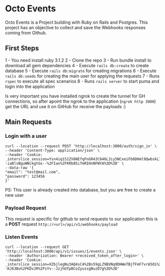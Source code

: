 
# Octo Events

Octo Events is a Project building with Ruby on Rails and Postgres. This project has an objective to collect and save the Webhooks responses coming from Github.

## First Steps
1 - You need install ruby 3.1.2
2 - Clone the repo
3 - Run bundle install to download all gem dependencies
4 - Execute `rails db:create` to create database
5 - Execute `rails db:migrate` for creating migrations
6 - Execute `rails db:seeds` for creating the main user for applying the requests
7 - Runs `rspec` to execute all spec scenarios
8 - Runs `rails server` to start puma and login into the application

Is very important you have installed ngrok to create the tunnel for GH connections, so after apoint the ngrok to the application (`ngrok http 3000`) get the URL and use it on GitHub for receive the payloads :) 

## Main Requests
### Login with a user
```
curl --location --request POST 'http://localhost:3000/auth/sign_in' \
--header 'Content-Type: application/json' \
--header 'Cookie: _interslice_session=Ysn4iq151ZV6NEfqFnGR43C846L3iy5NCxeiFb6DHml9QwbskL732WY0qWgR8MGQ9ux6uSTroz1YNEdxgWIqXEyG%2BNxOZMojQt4dlqlV3A0onqeewqzBxjFNGQJq29bTA0W8bOM%2BMNb4cZVBlRWrecW2kKjfYHrx7giGrh5jGwYDJUTYAzqbxsN8YzWuf4Tr8zI4b7jtFMqG7YJy0s8BESsnYSRPC%2Fk6A7TxmswjZUCKtiIGzQlhTffa3Wdc%2BpuLAxJdgSJ9DYFkfp7j6h4xeRFPGiXSLxNXiY1U--iaBlsBguWNckgtGx--%2FIax%2FKRb85ifmRIHnNFWYA%3D%3D' \
--data-raw '{
"email": "test@mail.com",
"password": 123456
}'
```
PS: This user is already created into database, but you are free to create a new user

### Payload Request
This request is specific for github to send requests to our application this is a **POST** request `http://<url>/api/v1/webhooks/payload`

### Listen Events
```
curl --location --request GET 'http://localhost:3000/api/v1/issues/1/events.json' \
--header 'Authorization: Bearer <received_token_after_login>' \
--header 'Cookie: _interslice_session=XZbjlegNu3AQ4sC4%2Bs59gLZ9BVNq9DHWeTBjTFmF7vrA5Oi%2FkdR542qO1V%2FTmsG2dLIQsU1jLiRtCp1lQnbso4nHUT1uiOwSh7%2F%2BmRaffQmGySgOrvNfJ6G%2BsY4T3IEQouBFHLJ7Ki%2BuhX746jk4aWlUjGCRpPUZLec2HzBS911TcYvdCY8JXiGqpthVQCUrKIQnM8%2Bl588oD38EQr7tu761Xs3JSFgDCAvbPUjYecnf%2FA%2FcWWp8PAAUD2pmhL67fOSDxEBOyrzGzbYpibYvFRHfiEzdW%2FPnL4Fq--KJ63Bu%2FKDvJR%2FsYv--JzjhUfpBCoZyussgNuzD7g%3D%3D'
```